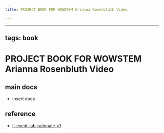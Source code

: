 ```yaml
---
title: PROJECT BOOK FOR WOWSTEM Arianna Rosenbluth Video

---
```



---
tags: book
---

PROJECT BOOK FOR WOWSTEM Arianna Rosenbluth Video
===

main docs
---

- insert docs

reference
---

- [ll-event-lab-rationale-v1](/AunryFEcRm6SG8qAbHAyIw)

